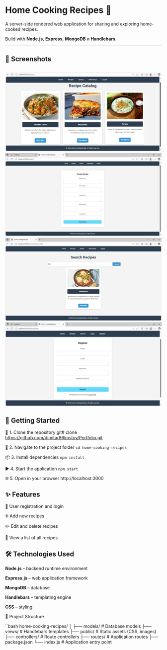 # Home Cooking Recipes 🍲

A server-side rendered web application for sharing and exploring home-cooked recipes.
 
Build with **Node.js**, **Express**, **MongoDB** и **Handlebars**.

---

## 📸 Screenshots

![Catalog](public/screenshots/catalog.jpg)
![Create](public/screenshots/create.jpg)
![Search](public/screenshots/search.jpg)
![Register](public/screenshots/register.jpg)
---

## 🚀 Getting Started

 🧩 1. Clone the repository
git# clone https://github.com/dimitar86kostov/Portfolio.git

 📂 2. Navigate to the project folder
`cd home-cooking-recipes`

 📦 3. Install dependencies
`npm install`

 ▶️ 4. Start the application
`npm start`

 🌐 5. Open in your browser
http://localhost:3000


## ✨ Features

👤 User registration and login

➕ Add new recipes

✏️ Edit and delete recipes

📜 View a list of all recipes


## 🛠 Technologies Used

**Node.js** – backend runtime environment

**Express.js** – web application framework

**MongoDB** – database

**Handlebars** – templating engine

**CSS** – styling

📂 Project Structure

``bash
home-cooking-recipes/
│
├── models/         # Database models
├── views/          # Handlebars templates
├── public/         # Static assets (CSS, images)
├── controllers/    # Route controllers
├── routes/         # Application routes
├── package.json
└── index.js        # Application entry point
